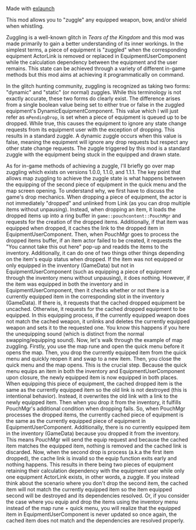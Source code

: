 Made with [exlaunch](https://github.com/shadowninja108/exlaunch)

This mod allows you to "zuggle" any equipped weapon, bow, and/or shield when whistling.

Zuggling is a well-known glitch in *Tears of the Kingdom* and this mod was made primarily to gain a better understanding of its inner workings. In the simplest terms, a piece of equipment is "zuggled" when the corresponding equipment ActorLink is removed or replaced in EquipmentUserComponent while the calculation dependency between the equipment and the user remains. This state can be achieved through a variety of different in-game methods but this mod aims at achieving it programmatically on command.

In the glitch hunting community, zuggling is recognized as taking two forms: "dynamic" and "static" (or normal) zuggles. While this terminology is not exactly accurate, these two forms do clearly exist. The difference arises from a single boolean value being set to either true or false in the zuggled equipment's DynamicEquipmentComponent. This value which I will just refer as `mPendingDrop`, is set when a piece of equipment is queued up to be dropped. While true, this causes the equipment to ignore any state change requests from its equipment user with the exception of dropping. This results in a standard zuggle. A dynamic zuggle occurs when this value is false, meaning the equipment will ignore any drop requests but respect any other state change requests. The zuggle triggered by this mod is a standard zuggle with the equipment being stuck in the equipped and drawn state.

As for in-game methods of achieving a zuggle, I'll briefly go over map zuggling which exists on versions 1.0.0, 1.1.0, and 1.1.1. The key point that allows map zuggling to achieve the zuggle state is what happens between the equipping of the second piece of equipment in the quick menu and the map screen opening. To understand why, we first have to discuss the game's drop mechanics. When dropping a piece of equipment, the actor is not immediately "dropped" and unlinked from Link (as you can drop multiple items without unpausing). Instead, when dropping an item, it loads the dropped items up into a ring buffer in `game::pouchcontent::PouchMgr` and requests for the creation of the dropped items. Additionally, if that item was equipped when dropped, it caches the link to the dropped item in EquipmentUserComponent. Then, when PouchMgr goes to process the dropped items buffer, if an item actor failed to be created, it requests the "You cannot take this out here" pop-up and readds the items to the inventory. Additionally, it can do one of two things other things depending on the item's equip status when dropped. If the item was not equipped or only equipped in the inventory (GameData) but not in EquipmentUserComponent (such as equipping a piece of equipment through the inventory menu without unpausing), it does nothing. However, if the item was equipped in both the inventory and in EquipmentUserComponent, then it checks whether or not there is a currently equipped item in the corresponding slot in the inventory (GameData). If there is, it requests that the cached dropped equipment be uncached. Otherwise, it requests for the cached dropped equipment to be equipped. In this equipping process, if the currently equipped weapon does not match the cached weapon, it unlinks and deletes the currently equipped weapon and sets it to the requested one. You know this happens if you here the unequipping sound (which is distinct from the normal swapping/equipping sound). Now, let's walk through the example of map zuggling. Firstly, you use the map rune and open the quick menu before it opens the map. Then, you drop the currently equipped item from the quick menu and quickly reopen it and swap to a new item. Then, you close the quick menu and the map opens. This is the crucial step. Because the quick menu equips an item in both the inventory and EquipmentUserComponent upon closure, the newly equipped item is now equipped in both places. When equipping this piece of equipment, the cached dropped item is the same as the currently equipped item so the old link is not destroyed (this is intentional behavior). Instead, it overwrites the old link with a link to the newly equipped item. Then when you drop it from the inventory, it fulfills PouchMgr's additional condition when dropping fails. So, when PouchMgr processes the dropped items, the currently cached piece of equipment is the same as the currently equipped piece of equipment in EquipmentUserComponent. Additionally, there is no currently equipped item in the inventory (GameData) because you dropped it from the inventory. This means PouchMgr will send the equip request and because the cached item matches the equipped item, nothing is removed and the cached link is discarded. Now, when the second drop is process (a.k.a the first item dropped), the cache link is invalid so the equip function exits early and nothing happens. This results in there being two pieces of equipment retaining their calculation dependency with the equipment user while only one equipment ActorLink exists, in other words, a zuggle. If you instead think about the scenario where you don't drop the second item, the cached item will not match the currently equipped item so the item equipped second will be destroyed and its dependencies resolved. Or, if you consider the case where you equip and drop the items using the inventory menu instead of the map rune + quick menu, you will realize that the equipped item in EquipmentUserComponent is never updated so once again, the cached item does not match and the dependencies are resolved properly. 